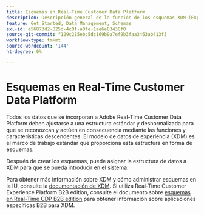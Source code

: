 ```yaml
---
title: Esquemas en Real-Time Customer Data Platform
description: Descripción general de la función de los esquemas XDM (Experience Data Model) en Adobe Real-Time Customer Data Platform.
feature: Get Started, Data Management, Schemas
exl-id: e56873d2-825d-4c0f-a0fe-1ae6e83438f0
source-git-commit: f129c215ebc5dc169b9a7ef9b3faa3463ab413f3
workflow-type: tm+mt
source-wordcount: '144'
ht-degree: 0%

---
```


# Esquemas en Real-Time Customer Data Platform

Todos los datos que se incorporan a Adobe Real-Time Customer Data Platform deben ajustarse a una estructura estándar y desnormalizada para que se reconozcan y actúen en consecuencia mediante las funciones y características descendentes. El modelo de datos de experiencia (XDM) es el marco de trabajo estándar que proporciona esta estructura en forma de esquemas.

Después de crear los esquemas, puede asignar la estructura de datos a XDM para que se pueda introducir en el sistema.

Para obtener más información sobre XDM y cómo administrar esquemas en la IU, consulte la [documentación de XDM](../../xdm/home.md). Si utiliza Real-Time Customer Experience Platform B2B edition, consulte el documento sobre [esquemas en Real-Time CDP B2B edition](./b2b.md) para obtener información sobre aplicaciones específicas B2B para XDM.
